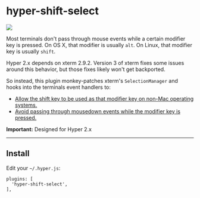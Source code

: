 # hyper-shift-select

![](demo.gif)

Most terminals don't pass through mouse events while a certain modifier key is
pressed. On OS X, that modifier is usually `alt`. On Linux, that modifier key is
usually `shift`.

Hyper 2.x depends on xterm 2.9.2. Version 3 of xterm fixes some issues around
this behavior, but those fixes likely won't get backported.

So instead, this plugin monkey-patches xterm's `SelectionManager` and hooks into
the terminals event handlers to:

- [Allow the shift key to be used as that modifier key on non-Mac operating
  systems.](https://github.com/Tyriar/xterm.js/commit/0e0ecc2d6a64)
- [Avoid passing through mousedown events while the modifier key is
  pressed.](https://github.com/xtermjs/xterm.js/pull/1091)

**Important:** Designed for Hyper 2.x

---

## Install

Edit your `~/.hyper.js`:

```
plugins: [
  'hyper-shift-select',
],
```

